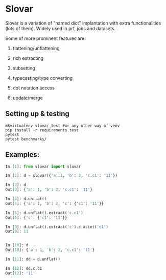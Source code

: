 # Slovar

Slovar is a variation of "named dict" implantation with extra functionalities (lots of them). Widely used in prf, jobs and datasets.

Some of more prominent features are:

1. flattening/unflattening

2. rich extracting

3. subsetting

4. typecasting/type converting

5. dot notation access

6. update/merge



## Setting up & testing

    mkvirtualenv slovar_test #or any other way of venv
    pip install -r requirements.test
    pytest
    pytest benchmarks/



## Examples:

```python
In [1]: from slovar import slovar

In [2]: d = slovar({'a':1, 'b': 2, 'c.c1': '11'})

In [3]: d
Out[3]: {'a': 1, 'b': 2, 'c.c1': '11'}

In [4]: d.unflat()
Out[4]: {'a': 1, 'b': 2, 'c': {'c1': '11'}}

In [5]: d.unflat().extract('c.c1')
Out[5]: {'c': {'c1': '11'}}

In [9]: d.unflat().extract('c').c.asint('c1')
Out[9]: 11


In [10]: d
Out[10]: {'a': 1, 'b': 2, 'c.c1': '11'}

In [11]: dd = d.unflat()

In [12]: dd.c.c1
Out[12]: '11'


```
